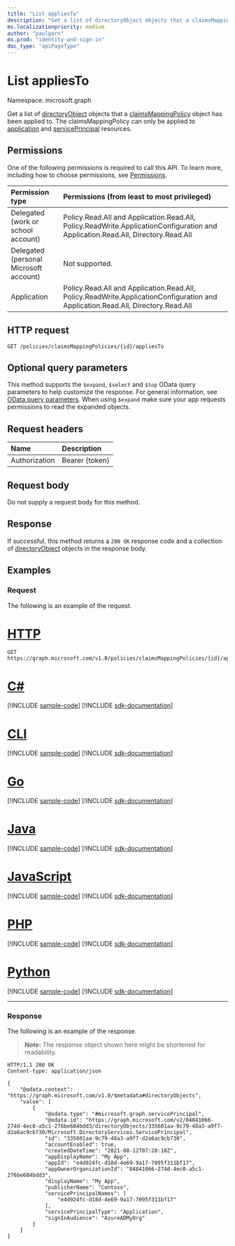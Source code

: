 ```yaml
---
title: "List appliesTo"
description: "Get a list of directoryObject objects that a claimsMappingPolicy object has been applied to."
ms.localizationpriority: medium
author: "paulgarn"
ms.prod: "identity-and-sign-in"
doc_type: "apiPageType"
---
```


# List appliesTo

Namespace: microsoft.graph

Get a list of [directoryObject](../resources/directoryObject.md) objects that a [claimsMappingPolicy](../resources/claimsmappingpolicy.md) object has been applied to. The claimsMappingPolicy can only be applied to [application](../resources/application.md) and [servicePrincipal](../resources/serviceprincipal.md) resources.

## Permissions

One of the following permissions is required to call this API. To learn more, including how to choose permissions, see [Permissions](/graph/permissions-reference).

<!-- { "blockType": "ignored"  } // Note: Removing this line will result in the permissions autogeneration tool overwriting the table. -->
| Permission type                        | Permissions (from least to most privileged) |
|:---------------------------------------|:--------------------------------------------|
| Delegated (work or school account)     | Policy.Read.All and Application.Read.All, Policy.ReadWrite.ApplicationConfiguration and Application.Read.All, Directory.Read.All |
| Delegated (personal Microsoft account) | Not supported. |
| Application                            | Policy.Read.All and Application.Read.All, Policy.ReadWrite.ApplicationConfiguration and Application.Read.All, Directory.Read.All |

## HTTP request

<!-- { "blockType": "ignored" } -->

```http
GET /policies/claimsMappingPolicies/{id}/appliesTo
```

## Optional query parameters

This method supports the `$expand`, `$select` and `$top` OData query parameters to help customize the response. For general information, see [OData query parameters](/graph/query-parameters). When using `$expand` make sure your app requests permissions to read the expanded objects.

## Request headers

| Name      |Description|
|:----------|:----------|
| Authorization | Bearer {token} |

## Request body

Do not supply a request body for this method.

## Response

If successful, this method returns a `200 OK` response code and a collection of [directoryObject](../resources/directoryobject.md) objects in the response body.

## Examples

### Request

The following is an example of the request.


# [HTTP](#tab/http)
<!-- {
  "blockType": "request",
  "name": "get_appliesto_1"
}-->

```msgraph-interactive
GET https://graph.microsoft.com/v1.0/policies/claimsMappingPolicies/{id}/appliesTo
```

# [C#](#tab/csharp)
[!INCLUDE [sample-code](../includes/snippets/csharp/get-appliesto-1-csharp-snippets.md)]
[!INCLUDE [sdk-documentation](../includes/snippets/snippets-sdk-documentation-link.md)]

# [CLI](#tab/cli)
[!INCLUDE [sample-code](../includes/snippets/cli/get-appliesto-1-cli-snippets.md)]
[!INCLUDE [sdk-documentation](../includes/snippets/snippets-sdk-documentation-link.md)]

# [Go](#tab/go)
[!INCLUDE [sample-code](../includes/snippets/go/get-appliesto-1-go-snippets.md)]
[!INCLUDE [sdk-documentation](../includes/snippets/snippets-sdk-documentation-link.md)]

# [Java](#tab/java)
[!INCLUDE [sample-code](../includes/snippets/java/get-appliesto-1-java-snippets.md)]
[!INCLUDE [sdk-documentation](../includes/snippets/snippets-sdk-documentation-link.md)]

# [JavaScript](#tab/javascript)
[!INCLUDE [sample-code](../includes/snippets/javascript/get-appliesto-1-javascript-snippets.md)]
[!INCLUDE [sdk-documentation](../includes/snippets/snippets-sdk-documentation-link.md)]

# [PHP](#tab/php)
[!INCLUDE [sample-code](../includes/snippets/php/get-appliesto-1-php-snippets.md)]
[!INCLUDE [sdk-documentation](../includes/snippets/snippets-sdk-documentation-link.md)]

# [Python](#tab/python)
[!INCLUDE [sample-code](../includes/snippets/python/get-appliesto-1-python-snippets.md)]
[!INCLUDE [sdk-documentation](../includes/snippets/snippets-sdk-documentation-link.md)]

---

### Response

The following is an example of the response.

> **Note:** The response object shown here might be shortened for readability.

<!-- {
  "blockType": "response",
  "truncated": true,
  "@odata.type": "microsoft.graph.directoryObject",
  "isCollection": true
} -->

```http
HTTP/1.1 200 OK
Content-type: application/json

{
    "@odata.context": "https://graph.microsoft.com/v1.0/$metadata#directoryObjects",
    "value": [
        {
            "@odata.type": "#microsoft.graph.servicePrincipal",
            "@odata.id": "https://graph.microsoft.com/v2/84841066-274d-4ec0-a5c1-276be684bdd3/directoryObjects/335601aa-9c79-48a3-a9f7-d2a6ac9cb730/Microsoft.DirectoryServices.ServicePrincipal",
            "id": "335601aa-9c79-48a3-a9f7-d2a6ac9cb730",
            "accountEnabled": true,
            "createdDateTime": "2021-08-12T07:28:18Z",
            "appDisplayName": "My App",
            "appId": "e4d924fc-d18d-4e69-9a17-7095f311bf17",
            "appOwnerOrganizationId": "84841066-274d-4ec0-a5c1-276be684bdd3",
            "displayName": "My App",
            "publisherName": "Contoso",
            "servicePrincipalNames": [
                "e4d924fc-d18d-4e69-9a17-7095f311bf17"
            ],
            "servicePrincipalType": "Application",
            "signInAudience": "AzureADMyOrg"
        }
    ]
}
```

<!-- uuid: 16cd6b66-4b1a-43a1-adaf-3a886856ed98
2019-02-04 14:57:30 UTC -->
<!-- {
  "type": "#page.annotation",
  "description": "List appliesTo",
  "keywords": "",
  "section": "documentation",
  "tocPath": ""
}-->
